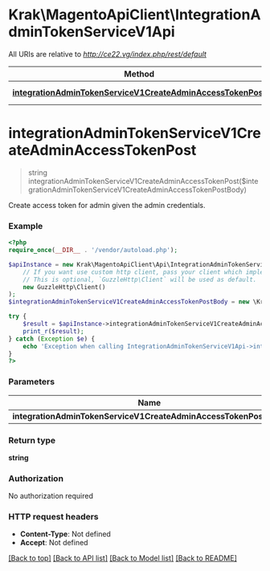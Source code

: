 # Krak\MagentoApiClient\IntegrationAdminTokenServiceV1Api

All URIs are relative to *http://ce22.vg/index.php/rest/default*

Method | HTTP request | Description
------------- | ------------- | -------------
[**integrationAdminTokenServiceV1CreateAdminAccessTokenPost**](IntegrationAdminTokenServiceV1Api.md#integrationAdminTokenServiceV1CreateAdminAccessTokenPost) | **POST** /V1/integration/admin/token | 


# **integrationAdminTokenServiceV1CreateAdminAccessTokenPost**
> string integrationAdminTokenServiceV1CreateAdminAccessTokenPost($integrationAdminTokenServiceV1CreateAdminAccessTokenPostBody)



Create access token for admin given the admin credentials.

### Example
```php
<?php
require_once(__DIR__ . '/vendor/autoload.php');

$apiInstance = new Krak\MagentoApiClient\Api\IntegrationAdminTokenServiceV1Api(
    // If you want use custom http client, pass your client which implements `GuzzleHttp\ClientInterface`.
    // This is optional, `GuzzleHttp\Client` will be used as default.
    new GuzzleHttp\Client()
);
$integrationAdminTokenServiceV1CreateAdminAccessTokenPostBody = new \Krak\MagentoApiClient\Model\IntegrationAdminTokenServiceV1CreateAdminAccessTokenPostBody(); // \Krak\MagentoApiClient\Model\IntegrationAdminTokenServiceV1CreateAdminAccessTokenPostBody | 

try {
    $result = $apiInstance->integrationAdminTokenServiceV1CreateAdminAccessTokenPost($integrationAdminTokenServiceV1CreateAdminAccessTokenPostBody);
    print_r($result);
} catch (Exception $e) {
    echo 'Exception when calling IntegrationAdminTokenServiceV1Api->integrationAdminTokenServiceV1CreateAdminAccessTokenPost: ', $e->getMessage(), PHP_EOL;
}
?>
```

### Parameters

Name | Type | Description  | Notes
------------- | ------------- | ------------- | -------------
 **integrationAdminTokenServiceV1CreateAdminAccessTokenPostBody** | [**\Krak\MagentoApiClient\Model\IntegrationAdminTokenServiceV1CreateAdminAccessTokenPostBody**](../Model/IntegrationAdminTokenServiceV1CreateAdminAccessTokenPostBody.md)|  | [optional]

### Return type

**string**

### Authorization

No authorization required

### HTTP request headers

 - **Content-Type**: Not defined
 - **Accept**: Not defined

[[Back to top]](#) [[Back to API list]](../../README.md#documentation-for-api-endpoints) [[Back to Model list]](../../README.md#documentation-for-models) [[Back to README]](../../README.md)

